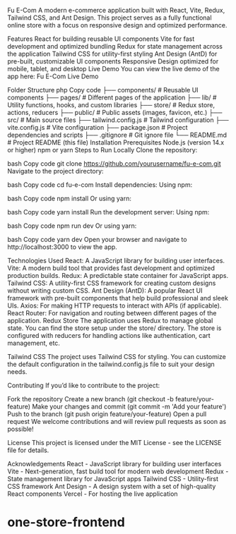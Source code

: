 Fu E-Com
A modern e-commerce application built with React, Vite, Redux, Tailwind CSS, and Ant Design. This project serves as a fully functional online store with a focus on responsive design and optimized performance.

Features
React for building reusable UI components
Vite for fast development and optimized bundling
Redux for state management across the application
Tailwind CSS for utility-first styling
Ant Design (AntD) for pre-built, customizable UI components
Responsive Design optimized for mobile, tablet, and desktop
Live Demo
You can view the live demo of the app here:
Fu E-Com Live Demo

Folder Structure
php
Copy code
├── components/        # Reusable UI components
├── pages/             # Different pages of the application
├── lib/               # Utility functions, hooks, and custom libraries
├── store/             # Redux store, actions, reducers
├── public/            # Public assets (images, favicon, etc.)
├── src/               # Main source files
├── tailwind.config.js # Tailwind configuration
├── vite.config.js     # Vite configuration
├── package.json       # Project dependencies and scripts
├── .gitignore         # Git ignore file
└── README.md          # Project README (this file)
Installation
Prerequisites
Node.js (version 14.x or higher)
npm or yarn
Steps to Run Locally
Clone the repository:

bash
Copy code
git clone https://github.com/yourusername/fu-e-com.git
Navigate to the project directory:

bash
Copy code
cd fu-e-com
Install dependencies: Using npm:

bash
Copy code
npm install
Or using yarn:

bash
Copy code
yarn install
Run the development server: Using npm:

bash
Copy code
npm run dev
Or using yarn:

bash
Copy code
yarn dev
Open your browser and navigate to http://localhost:3000 to view the app.

Technologies Used
React: A JavaScript library for building user interfaces.
Vite: A modern build tool that provides fast development and optimized production builds.
Redux: A predictable state container for JavaScript apps.
Tailwind CSS: A utility-first CSS framework for creating custom designs without writing custom CSS.
Ant Design (AntD): A popular React UI framework with pre-built components that help build professional and sleek UIs.
Axios: For making HTTP requests to interact with APIs (if applicable).
React Router: For navigation and routing between different pages of the application.
Redux Store
The application uses Redux to manage global state. You can find the store setup under the store/ directory. The store is configured with reducers for handling actions like authentication, cart management, etc.

Tailwind CSS
The project uses Tailwind CSS for styling. You can customize the default configuration in the tailwind.config.js file to suit your design needs.

Contributing
If you’d like to contribute to the project:

Fork the repository
Create a new branch (git checkout -b feature/your-feature)
Make your changes and commit (git commit -m 'Add your feature')
Push to the branch (git push origin feature/your-feature)
Open a pull request
We welcome contributions and will review pull requests as soon as possible!

License
This project is licensed under the MIT License - see the LICENSE file for details.

Acknowledgements
React - JavaScript library for building user interfaces
Vite - Next-generation, fast build tool for modern web development
Redux - State management library for JavaScript apps
Tailwind CSS - Utility-first CSS framework
Ant Design - A design system with a set of high-quality React components
Vercel - For hosting the live application
# one-store-frontend
